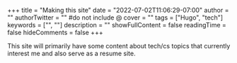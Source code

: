 +++
title = "Making this site"
date = "2022-07-02T11:06:29-07:00"
author = ""
authorTwitter = "" #do not include @
cover = ""
tags = ["Hugo", "tech"]
keywords = ["", ""]
description = ""
showFullContent = false
readingTime = false
hideComments = false
+++

This site will primarily have some content about tech/cs topics that currently interest me and also serve as a resume site.
